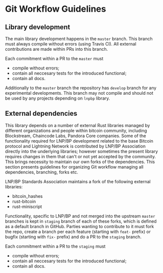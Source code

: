 # Git Workflow Guidelines

## Library development

The main library development happens in the `master` branch. This branch must always compile without errors (using Travis CI). All external contributions are made within PRs into this branch.

Each commitment within a PR to the `master` must 
* compile without errors;
* contain all neccesary tests for the introduced functional;
* contain all docs.

Additionally to the `master` branch the repository has `develop` branch for any experimental developments. This branch may not compile and should not be used by any projects depending on `lnpbp` library.

## External dependencies

This library depends on a number of external Rust libraries managed by different organizations and people within bitcoin community, including Blockstream, Chaincode Labs, Pandora Core companies. Some of the functionality required for LNP/BP development related to the base Bitcoin protocol and Lightning Network is contributed by LNP/BP Association directly into the underlying libraries; however sometimes the present library requires changes in them that can't or not yet accepted by the community. This brings necessity to maintain our own forks of the dependencies. This section presents guidelines for organizing Git workflow managing all dependencies, branching, forks etc.

LNP/BP Standards Association maintains a fork of the following external libraries:
* bitcoin_hashes
* rust-bitcoin
* rust-miniscript

Functionality, specific to LNP/BP and not merged into the upstream `master` branches is kept in `staging` branch of each of these forks, which is defined as a default branch in GitHub. Parties wanting to contribute to it must fork the repo, create a branch per each feature (starting with `feat-` prefix) or bugfix (starting with `fix-` prefix) and do a PR to the `staging` branch.

Each commitment within a PR to the `staging` must 
* compile without errors;
* contain all neccesary tests for the introduced functional;
* contain all docs.

